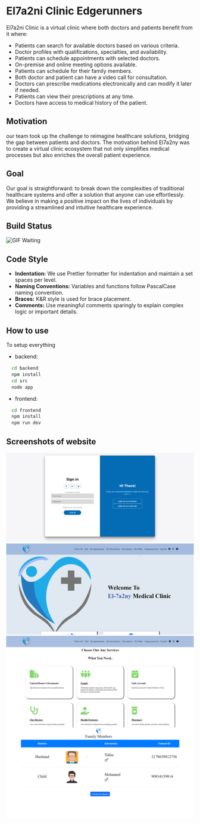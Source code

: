 # El7a2ni Clinic Edgerunners

El7a2ni Clinic is a virtual clinic where both doctors and patients benefit from it where:

- Patients can search for available doctors based on various criteria.
- Doctor profiles with qualifications, specialties, and availability.
- Patients can schedule appointments with selected doctors.
- On-premise and online meeting options available.
- Patients can schedule for their family members.
- Both doctor and patient can have a video call for consultation.
- Doctors can prescribe medications electronically and can modify it later if needed.
- Patients can view their prescriptions at any time.
- Doctors have access to medical history of the patient.

## Motivation

our team took up the challenge to reimagine healthcare solutions, bridging the gap between patients and doctors. The motivation behind El7a2ny was to create a virtual clinic ecosystem that not only simplifies medical processes but also enriches the overall patient experience.

## Goal

Our goal is straightforward: to break down the complexities of traditional healthcare systems and offer a solution that anyone can use effortlessly. We believe in making a positive impact on the lives of individuals by providing a streamlined and intuitive healthcare experience.

## Build Status

![GIF Waiting](https://media.giphy.com/media/jc2PkKKr3clTBekMzn/giphy.gif)

## Code Style

- **Indentation:** We use Prettier formatter for indentation and maintain a set spaces per level.
- **Naming Conventions:** Variables and functions follow PascalCase naming convention.
- **Braces:** K&R style is used for brace placement.
- **Comments:** Use meaningful comments sparingly to explain complex logic or important details.

## How to use

To setup everything

- backend:

```bash
  cd backend
  npm install
  cd src
  node app
```

- frontend:

```bash
  cd frontend
  npm install
  npm run dev
```

## Screenshots of website

![Login](Screenshots/login.png)
![HomePage1](Screenshots/homepage1.png)
![HomePage2](Screenshots/homepage2.png)
![FamilyMembers](Screenshots/familymembers.png)
